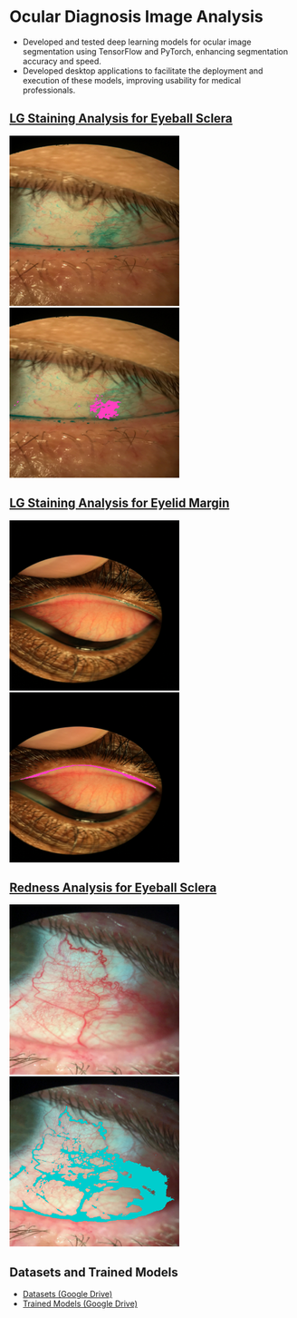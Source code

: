 # Ocular Diagnosis Image Analysis

- Developed and tested deep learning models for ocular image segmentation using TensorFlow and PyTorch, enhancing segmentation accuracy and speed.
- Developed desktop applications to facilitate the deployment and execution of these models, improving usability for medical professionals.



## [LG Staining Analysis for Eyeball Sclera](LG_Staining_Analysis.py)

<img src = "results\LG_Staining_Analysis_Result_20211003_075539\SC43V1_LGL_B1.png" style="width:300px;"> <img src = "results\LG_Staining_Analysis_Result_20211003_075539\SC43V1_LGL_B1_analysed.png" style="width:300px;">


## [LG Staining Analysis for Eyelid Margin](Eyelid_Staining_Analysis.py)

<img src = "results\Eyelid_Staining_Analysis_Result_20211117_200122\7405LE_LG_LM (2)_512.png" style="width:300px;"> <img src = "results\Eyelid_Staining_Analysis_Result_20211117_200122\7405LE_LG_LM (2)_512_analysed.png" style="width:300px;">


## [Redness Analysis for Eyeball Sclera](Eye_Redness_Analysis.py)

<img src = "results\Eye_Redness_Analysis_Result__20220616_212826\SC0V2_HYPL_B1.png" style="width:300px;"> <img src = "results\Eye_Redness_Analysis_Result__20220616_212826\SC0V2_HYPL_B1_analysed.png" style="width:300px;">


## Datasets and Trained Models

- [Datasets (Google Drive)]()
- [Trained Models (Google Drive)]()
